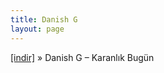 ```yaml
---
title: Danish G
layout: page
---
```


<a href="https://cloud.mail.ru/public/7a529e1c841c/Danish%20G%20-%20Karanl%C4%B1k%20Bugun" target="_blank">[indir]</a>  »  Danish G &#8211; Karanlık Bugün